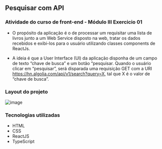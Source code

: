 ## Pesquisar com API 

### Atividade do curso de front-end - Módulo III Exercicio 01

- O propósito da aplicação é o de processar um requisitar uma lista de livros junto a um Web Service disposto na web, tratar os dados recebidos e exibi-los para o usuário utilizando classes components de ReactJs.

- A ideia é que a User Interface (UI) da aplicação disponha de um campo de texto “chave de busca” e um botão “pesquisar. Quando o usuário clicar em “pesquisar”, será disparada uma requisição GET com a URI https://hn.algolia.com/api/v1/search?query=X, tal que X é o valor de “chave de busca”.

### Layout do projeto 

<img src="https://cdn.discordapp.com/attachments/867480198039732236/950119341549051904/ativdadeDFEmodulo3.png" alt="image">


### Tecnologias utilizadas
<ul>
  <li>HTML</li>
  <li>CSS</li>
  <li>ReactJS</li>
  <li>TypeScript</li>
</ul>